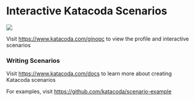 # Interactive Katacoda Scenarios

[![](http://shields.katacoda.com/katacoda/ginopc/count.svg)](https://www.katacoda.com/ginopc "Get your profile on Katacoda.com")

Visit https://www.katacoda.com/ginopc to view the profile and interactive scenarios

### Writing Scenarios
Visit https://www.katacoda.com/docs to learn more about creating Katacoda scenarios

For examples, visit https://github.com/katacoda/scenario-example
